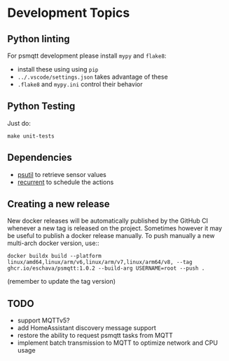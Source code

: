 # Development Topics

## Python linting

For psmqtt development please install `mypy` and `flake8`:

* install these using using `pip`
* `../.vscode/settings.json` takes advantage of these
* `.flake8` and `mypy.ini` control their behavior

## Python Testing

Just do:

```
make unit-tests
```

## Dependencies

* [psutil](https://psutil.readthedocs.io/en/latest/) to retrieve sensor values
* [recurrent](https://github.com/kvh/recurrent) to schedule the actions

## Creating a new release

New docker releases will be automatically published by the GitHub CI whenever a new tag is released on the project.
Sometimes however it may be useful to publish a docker release manually.
To push manually a new multi-arch docker version, use::

```
docker buildx build --platform linux/amd64,linux/arm/v6,linux/arm/v7,linux/arm64/v8, --tag ghcr.io/eschava/psmqtt:1.0.2 --build-arg USERNAME=root --push .
```

(remember to update the tag version)


## TODO

* support MQTTv5?
* add HomeAssistant discovery message support
* restore the ability to request psmqtt tasks from MQTT
* implement batch transmission to MQTT to optimize network and CPU usage

